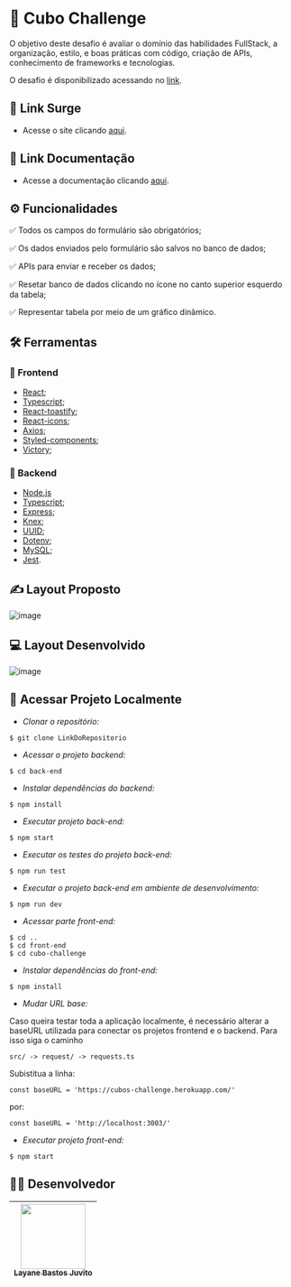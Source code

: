 # :scroll: Cubo Challenge

O objetivo deste desafio é avaliar o domínio das habilidades FullStack, a organização, estilo, e boas práticas com código, criação de APIs, conhecimento de frameworks e tecnologias.

O desafio é disponibilizado acessando no [link](https://github.com/cubonetwork/fullstack-challenge).

## :link: Link Surge 
- Acesse o site clicando [aqui](https://cubotest.surge.sh/).

## :link: Link Documentação
- Acesse a documentação clicando [aqui](https://documenter.getpostman.com/view/14453564/Uzs42Qf7).


## ⚙️ Funcionalidades
✅ Todos os campos do formulário são obrigatórios;

✅ Os dados enviados pelo formulário são salvos no banco de dados;

✅ APIs para enviar e receber os dados;

✅ Resetar banco de dados clicando no ícone no canto superior esquerdo da tabela;

✅ Representar tabela por meio de um gráfico dinâmico.

## :hammer_and_wrench: Ferramentas 
### 🍮 Frontend
- [React](https://pt-br.reactjs.org/);
- [Typescript](https://www.typescriptlang.org/docs/);
- [React-toastify](https://fkhadra.github.io/react-toastify/introduction/);
- [React-icons](https://react-icons.github.io/react-icons/);
- [Axios](https://axios-http.com/ptbr/docs/intro/);
- [Styled-components](https://styled-components.com/docs/);
- [Victory](https://formidable.com/open-source/victory/docs/);
### 🤵 Backend
- [Node.js](https://nodejs.dev/)
- [Typescript](https://www.typescriptlang.org/docs/);
- [Express](http://expressjs.com/);
- [Knex](http://knexjs.org/guide/);
- [UUID](https://www.npmjs.com/package/uuid);
- [Dotenv](https://www.npmjs.com/package/dotenv);
- [MySQL](https://dev.mysql.com/doc/);
- [Jest](https://jestjs.io/pt-BR/).

## ✍️ Layout Proposto

![image](https://user-images.githubusercontent.com/98998030/182635348-2c1baa99-0f68-48c3-8596-4330c1f021c1.png)

## :computer: Layout Desenvolvido

![image](https://user-images.githubusercontent.com/50851374/182676057-03bcbb01-ff56-4b57-b5dc-9fd8a5143f76.png)

## 📁 Acessar Projeto Localmente

- *Clonar o repositório:*

```
$ git clone LinkDoRepositorio
```

- *Acessar o projeto backend:*

```
$ cd back-end
```

- *Instalar dependências do backend:*

```
$ npm install
```

- *Executar projeto back-end:*

```
$ npm start
```
- *Executar os testes do projeto back-end:*

```
$ npm run test
```

- *Executar o projeto back-end em ambiente de desenvolvimento:*

```
$ npm run dev
```

- *Acessar parte front-end:*

```
$ cd ..
$ cd front-end
$ cd cubo-challenge
```

- *Instalar dependências do front-end:*

```
$ npm install
```

- *Mudar URL base:*

Caso queira testar toda a aplicação localmente, é necessário alterar a baseURL utilizada para conectar os projetos frontend e o backend. Para isso siga o caminho

 ```src/ -> request/ -> requests.ts```

Subistitua a linha:

```
const baseURL = 'https://cubos-challenge.herokuapp.com/'
```
por:
```
const baseURL = 'http://localhost:3003/'
```

- *Executar projeto front-end:*

```
$ npm start
```

## 👨‍💻 Desenvolvedor
[<img src="https://avatars.githubusercontent.com/u/50851374?v=4" width=115><br><sub>Layane Bastos Juvito</sub>](https://github.com/MatthsMB) |
| :---: |